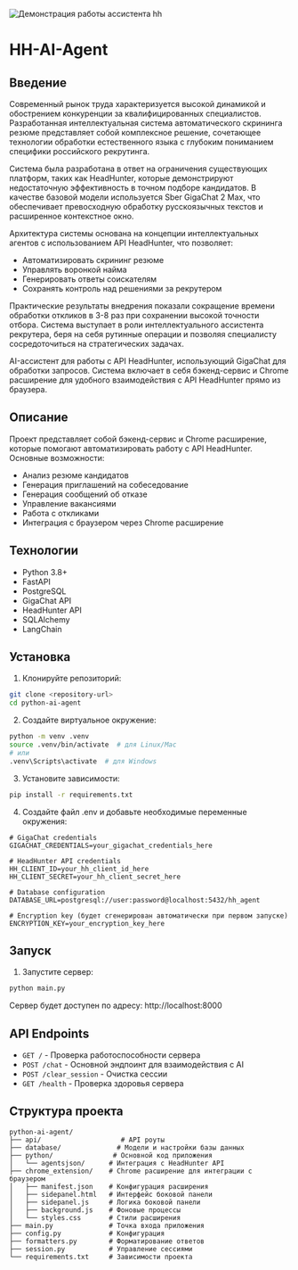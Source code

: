 ![Демонстрация работы ассистента hh](1.gif)

# HH-AI-Agent

## Введение

Современный рынок труда характеризуется высокой динамикой и обострением конкуренции за квалифицированных специалистов. Разработанная интеллектуальная система автоматического скрининга резюме представляет собой комплексное решение, сочетающее технологии обработки естественного языка с глубоким пониманием специфики российского рекрутинга.

Система была разработана в ответ на ограничения существующих платформ, таких как HeadHunter, которые демонстрируют недостаточную эффективность в точном подборе кандидатов. В качестве базовой модели используется Sber GigaChat 2 Max, что обеспечивает превосходную обработку русскоязычных текстов и расширенное контекстное окно.

Архитектура системы основана на концепции интеллектуальных агентов с использованием API HeadHunter, что позволяет:
- Автоматизировать скрининг резюме
- Управлять воронкой найма
- Генерировать ответы соискателям
- Сохранять контроль над решениями за рекрутером

Практические результаты внедрения показали сокращение времени обработки откликов в 3-8 раз при сохранении высокой точности отбора. Система выступает в роли интеллектуального ассистента рекрутера, беря на себя рутинные операции и позволяя специалисту сосредоточиться на стратегических задачах.

AI-ассистент для работы с API HeadHunter, использующий GigaChat для обработки запросов. Система включает в себя бэкенд-сервис и Chrome расширение для удобного взаимодействия с API HeadHunter прямо из браузера.

## Описание

Проект представляет собой бэкенд-сервис и Chrome расширение, которые помогают автоматизировать работу с API HeadHunter. Основные возможности:

- Анализ резюме кандидатов
- Генерация приглашений на собеседование
- Генерация сообщений об отказе
- Управление вакансиями
- Работа с откликами
- Интеграция с браузером через Chrome расширение

## Технологии

- Python 3.8+
- FastAPI
- PostgreSQL
- GigaChat API
- HeadHunter API
- SQLAlchemy
- LangChain

## Установка

1. Клонируйте репозиторий:
```bash
git clone <repository-url>
cd python-ai-agent
```

2. Создайте виртуальное окружение:
```bash
python -m venv .venv
source .venv/bin/activate  # для Linux/Mac
# или
.venv\Scripts\activate  # для Windows
```

3. Установите зависимости:
```bash
pip install -r requirements.txt
```

4. Создайте файл .env и добавьте необходимые переменные окружения:
```env
# GigaChat credentials
GIGACHAT_CREDENTIALS=your_gigachat_credentials_here

# HeadHunter API credentials
HH_CLIENT_ID=your_hh_client_id_here
HH_CLIENT_SECRET=your_hh_client_secret_here

# Database configuration
DATABASE_URL=postgresql://user:password@localhost:5432/hh_agent

# Encryption key (будет сгенерирован автоматически при первом запуске)
ENCRYPTION_KEY=your_encryption_key_here
```

## Запуск

1. Запустите сервер:
```bash
python main.py
```

Сервер будет доступен по адресу: http://localhost:8000

## API Endpoints

- `GET /` - Проверка работоспособности сервера
- `POST /chat` - Основной эндпоинт для взаимодействия с AI
- `POST /clear_session` - Очистка сессии
- `GET /health` - Проверка здоровья сервера

## Структура проекта

```
python-ai-agent/
├── api/                    # API роуты
├── database/              # Модели и настройки базы данных
├── python/               # Основной код приложения
│   └── agentsjson/      # Интеграция с HeadHunter API
├── chrome_extension/    # Chrome расширение для интеграции с браузером
│   ├── manifest.json    # Конфигурация расширения
│   ├── sidepanel.html   # Интерфейс боковой панели
│   ├── sidepanel.js     # Логика боковой панели
│   ├── background.js    # Фоновые процессы
│   └── styles.css       # Стили расширения
├── main.py              # Точка входа приложения
├── config.py            # Конфигурация
├── formatters.py        # Форматирование ответов
├── session.py           # Управление сессиями
└── requirements.txt     # Зависимости проекта
```